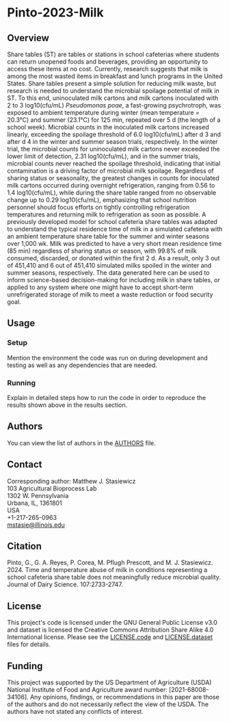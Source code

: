 # Pinto-2023-Milk

## Overview
Share tables (ST) are tables or stations in school cafeterias where students can return unopened foods and beverages, providing an opportunity to access these items at no cost. Currently, research suggests that milk is among the most wasted items in breakfast and lunch programs in the United States. Share tables present a simple solution for reducing milk waste, but research is needed to understand the microbial spoilage potential of milk in ST. To this end, uninoculated milk cartons and milk cartons inoculated with 2 to 3 log10(cfu/mL) _Pseudomonas poae_, a fast-growing psychrotroph, was exposed to ambient temperature during winter (mean temperature = 20.3°C) and summer (23.1°C) for 125 min, repeated over 5 d (the length of a school week). Microbial counts in the inoculated milk cartons increased linearly, exceeding the spoilage threshold of 6.0 log10(cfu/mL) after d 3 and after d 4 in the winter and summer season trials, respectively. In the winter trial, the microbial counts for uninoculated milk cartons never exceeded the lower limit of detection, 2.31 log10(cfu/mL), and in the summer trials, microbial counts never reached the spoilage threshold, indicating that initial contamination is a driving factor of microbial milk spoilage. Regardless of sharing status or seasonality, the greatest changes in counts for inoculated milk cartons occurred during overnight refrigeration, ranging from 0.56 to 1.4 log10(cfu/mL), while during the share table ranged from no observable change up to 0.29 log10(cfu/mL), emphasizing that school nutrition personnel should focus efforts on tightly controlling refrigeration temperatures and returning milk to refrigeration as soon as possible. A previously developed model for school cafeteria share tables was adapted to understand the typical residence time of milk in a simulated cafeteria with an ambient temperature share table for the summer and winter seasons over 1,000 wk. Milk was predicted to have a very short mean residence time (85 min) regardless of sharing status or season, with 99.8% of milk consumed, discarded, or donated within the first 2 d. As a result, only 3 out of 451,410 and 6 out of 451,410 simulated milks spoiled in the winter and summer seasons, respectively. The data generated here can be used to inform science-based decision-making for including milk in share tables, or applied to any system where one might have to accept short-term unrefrigerated storage of milk to meet a waste reduction or food security goal.

## Usage
### Setup
Mention the environment the code was run on during development and testing as well as any dependencies that are needed.

### Running
Explain in detailed steps how to run the code in order to reproduce the results shown above in the results section.

## Authors
You can view the list of authors in the [AUTHORS](/AUTHORS) file.

## Contact
Corresponding author: Matthew J. Stasiewicz<br>
103 Agricultural Bioprocess Lab<br>
1302 W. Pennsylvania<br>
Urbana, IL, 1361801<br>
USA<br>
+1-217-265-0963<br>
[mstasie@illinois.edu](mailto:mstasie@illinois.edu)

## Citation
Pinto, G., G. A. Reyes, P. Corea, M. Pflugh Prescott, and M. J. Stasiewicz. 2024. Time and temperature abuse of milk in conditions representing a school cafeteria share table does not meaningfully reduce microbial quality. Journal of Dairy Science. 107:2733-2747.

## License
This project's code is licensed under the GNU General Public License v3.0 and dataset is licensed the Creative Commons Attribution Share Alike 4.0 International license. Please see the [LICENSE.code](/LICENSE.code) and [LICENSE.dataset](/LICENSE.dataset) files for details.

## Funding
This project was supported by the US Department of Agriculture (USDA) National Institute of Food and Agriculture award number: [2021-68008-34106]. Any opinions, findings, or recommendations in this paper are those of the authors and do not necessarily reflect the view of the USDA. The authors have not stated any conflicts of interest.
